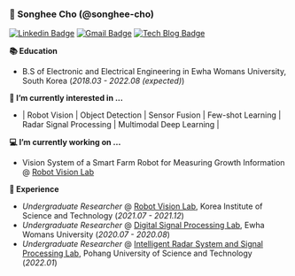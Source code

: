 ### 🌳 Songhee Cho (@songhee-cho)

[![Linkedin Badge](https://img.shields.io/badge/-LinkedIn-blue?style=flat-square&logo=Linkedin&logoColor=white&link=https://www.linkedin.com/in/songhee-cho-271828e/)](https://www.linkedin.com/in/songhee-cho-271828e/)
[![Gmail Badge](https://img.shields.io/badge/Gmail-D14836?style=flat&logo=Gmail&logoColor=white)](mailto:songhee.cho.ee@gmail.com)
[![Tech Blog Badge](http://img.shields.io/badge/-Tech%20blog-black?style=flat-square&logo=github&link=https://songhee-cho.github.io/)](https://songhee-cho.github.io/)


**📚 Education**

- B.S of Electronic and Electrical Engineering in Ewha Womans University, South Korea (*2018.03 - 2022.08 (expected)*)

**📝 I’m currently interested in ...**

- | Robot Vision | Object Detection | Sensor Fusion | Few-shot Learning | Radar Signal Processing | Multimodal Deep Learning |


**💻 I’m currently working on ...**

- Vision System of a Smart Farm Robot for Measuring Growth Information @ [Robot Vision Lab](https://kistrobot.vision/)


**🤗 Experience**
- *Undergraduate Researcher* @ [Robot Vision Lab](https://kistrobot.vision/), Korea Institute of Science and Technology (*2021.07 - 2021.12*)
- *Undergraduate Researcher* @ [Digital Signal Processing Lab](http://dspl.ewha.ac.kr/), Ewha Womans University (*2020.07 - 2020.08*)
- *Undergraduate Researcher* @ [Intelligent Radar System and Signal Processing Lab](https://iras.postech.ac.kr/), Pohang University of Science and Technology (*2022.01*)



<!--
**songhee-cho/songhee-cho** is a ✨ _special_ ✨ repository because its `README.md` (this file) appears on your GitHub profile.

Here are some ideas to get you started:

- 🔭 I’m currently working on ...
- 🌱 I’m currently learning ...
- 👯 I’m looking to collaborate on ...
- 🤔 I’m looking for help with ...
- 💬 Ask me about ...
- 📫 How to reach me: ...
- 😄 Pronouns: ...
- ⚡ Fun fact: ...
-->
